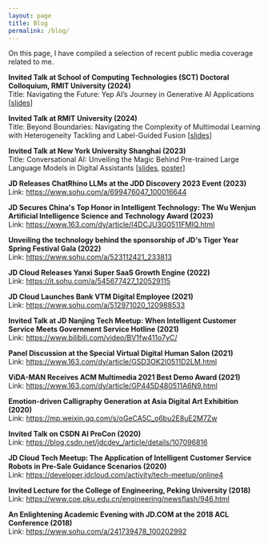 ```yaml
---
layout: page
title: Blog
permalink: /blog/
---
```


<div>
<p>
On this page, I have compiled a selection of recent public media coverage related to me.
</p>

<p>
<b> Invited Talk at School of Computing Technologies (SCT) Doctoral Colloquium, RMIT University (2024) </b> <br />
Title: Navigating the Future: Yep AI’s Journey in Generative AI Applications [<a href="../talks/Talk_RMIT_Doctoral_Colloquium.pdf">slides</a>]
</p>

<p>
<b> Invited Talk at RMIT University (2024) </b> <br />
Title: Beyond Boundaries: Navigating the Complexity of Multimodal Learning with Heterogeneity Tackling and Label-Guided Fusion [<a href="../talks/Invited_Talk_RMIT_24.pdf">slides</a>]
</p>

<p>
<b> Invited Talk at New York University Shanghai (2023)</b> <br />
Title: Conversational AI: Unveiling the Magic Behind Pre-trained Large Language Models in Digital Assistants [<a href="../talks/Invited_Talk_NYU_23.pdf">slides</a>, <a href="../talks/poster_nyu.pdf">poster</a>]
</p>

<p>
<b> JD Releases ChatRhino LLMs at the JDD Discovery 2023 Event (2023)</b> <br />
Link: <a href="https://www.sohu.com/a/699476047_100016644">https://www.sohu.com/a/699476047_100016644</a>
</p>

<p>
<b> JD Secures China's Top Honor in Intelligent Technology: The Wu Wenjun Artificial Intelligence Science and Technology Award (2023)</b> <br />
Link: <a href="https://www.163.com/dy/article/I4DCJU3G0511FMIQ.html">https://www.163.com/dy/article/I4DCJU3G0511FMIQ.html</a>
</p>

<p>
<b> Unveiling the technology behind the sponsorship of JD's Tiger Year Spring Festival Gala (2022) </b> <br />
Link: <a href="https://www.sohu.com/a/523112421_233813">https://www.sohu.com/a/523112421_233813</a>
</p>

<p>
<b> JD Cloud Releases Yanxi Super SaaS Growth Engine (2022) </b> <br />
Link: <a href="https://it.sohu.com/a/545677427_120529115">https://it.sohu.com/a/545677427_120529115</a>
</p>

<p>
<b> JD Cloud Launches Bank VTM Digital Employee (2021) </b> <br />
Link: <a href="https://www.sohu.com/a/512971020_120988533">https://www.sohu.com/a/512971020_120988533</a>
</p>

<p>
<b> Invited Talk at JD Nanjing Tech Meetup: When Intelligent Customer Service Meets Government Service Hotline (2021) </b> <br />
Link: <a href="https://www.bilibili.com/video/BV1fw411o7yC/">https://www.bilibili.com/video/BV1fw411o7yC/</a>
</p>

<p>
<b> Panel Discussion at the Special Virtual Digital Human Salon (2021) </b> <br />
Link: <a href="https://www.163.com/dy/article/GSD3OK2I0511D2LM.html">https://www.163.com/dy/article/GSD3OK2I0511D2LM.html</a>
</p>

<p>
<b> ViDA-MAN Receives ACM Multimedia 2021 Best Demo Award (2021) </b> <br />
Link: <a href="https://www.163.com/dy/article/GP445D480511A6N9.html">https://www.163.com/dy/article/GP445D480511A6N9.html</a>
</p>

<p>
<b> Emotion-driven Calligraphy Generation at Asia Digital Art Exhibition (2020)</b> <br />
Link: <a href="https://mp.weixin.qq.com/s/oGeCA5C_o6bu2E8uE2M7Zw">https://mp.weixin.qq.com/s/oGeCA5C_o6bu2E8uE2M7Zw</a>
</p>

<p>
<b> Invited Talk on CSDN AI ProCon (2020) </b> <br />
Link: <a href="https://blog.csdn.net/jdcdev_/article/details/107096816">https://blog.csdn.net/jdcdev_/article/details/107096816</a>
</p>

<p>
<b> JD Cloud Tech Meetup: The Application of Intelligent Customer Service Robots in Pre-Sale Guidance Scenarios (2020) </b> <br />
Link: <a href="https://developer.jdcloud.com/activity/tech-meetup/online4">https://developer.jdcloud.com/activity/tech-meetup/online4</a>
</p>

<p>
<b> Invited Lecture for the College of Engineering, Peking University (2018)</b> <br />
Link: <a href="https://www.coe.pku.edu.cn/engineering/newsflash/946.html">https://www.coe.pku.edu.cn/engineering/newsflash/946.html</a>
</p>

<p>
<b> An Enlightening Academic Evening with JD.COM at the 2018 ACL Conference (2018) </b> <br />
Link: <a href="https://www.sohu.com/a/241739478_100202992">https://www.sohu.com/a/241739478_100202992</a>
</p>

</div>


<!--
Tell us about your blog. Hopefully it's cool.

<ul class="listing">
{% for post in site.posts %}
  {% capture y %}{{post.date | date:"%Y"}}{% endcapture %}
  {% if year != y %}
    {% assign year = y %}
    <li class="listing-seperator">{{ y }}</li>
  {% endif %}
  <li class="listing-item">
    <time datetime="{{ post.date | date:"%Y-%m-%d" }}">{{ post.date | date:"%Y-%m-%d" }}</time>
    <a href="{{ post.url }}" title="{{ post.title }}">{{ post.title }}</a>
  </li>
{% endfor %}
</ul>
-->
